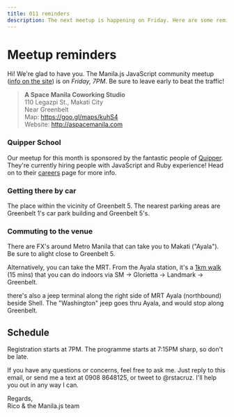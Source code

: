 ```yaml
---
title: 011 reminders
description: The next meetup is happening on Friday. Here are some reminders.
---
```


# Meetup reminders

Hi! We're glad to have you. The Manila.js JavaScript community meetup ([info on the site][site]) is on *Friday, 7PM*. Be sure to leave early to beat the traffic!

> **A Space Manila Coworking Studio**<br>
> 110 Legazpi St., Makati City<br>
> Near Greenbelt<br>
> Map: <https://goo.gl/maps/kuhS4><br>
> Website: <http://aspacemanila.com>

### Quipper School

Our meetup for this month is sponsored by the fantastic people of [Quipper]. They're currently hiring people with JavaScript and Ruby experience! Head on to their [careers] page for more info.

[Quipper]: http://www.quipperschool.com
[careers]: http://www.quipperschool.com/en-PH/careers.html

### Getting there by car

The place within the vicinity of Greenbelt 5. The nearest parking areas are Greenbelt 1's car park building and Greenbelt 5's.

### Commuting to the venue

There are FX's around Metro Manila that can take you to Makati ("Ayala"). Be sure to alight close to Greenbelt 5.

Alternatively, you can take the MRT. From the Ayala station, it's a [1km walk](https://goo.gl/maps/bWddx) (15 mins) that you can do indoors via SM → Glorietta → Landmark → Greenbelt.

there's also a jeep terminal along the right side of MRT Ayala (northbound) beside Shell. The "Washington" jeep goes thru Ayala, and would stop along Greenbelt.

## Schedule

Registration starts at 7PM. The programme starts at 7:15PM sharp, so don't be late.

If you have any questions or concerns, feel free to ask me. Just reply to this email, or send me a text at 0908 8648125, or tweet to @rstacruz. I'll help you out in any way I can.

Regards,<br>
Rico & the Manila.js team

[site]: http://manilajs.com/
